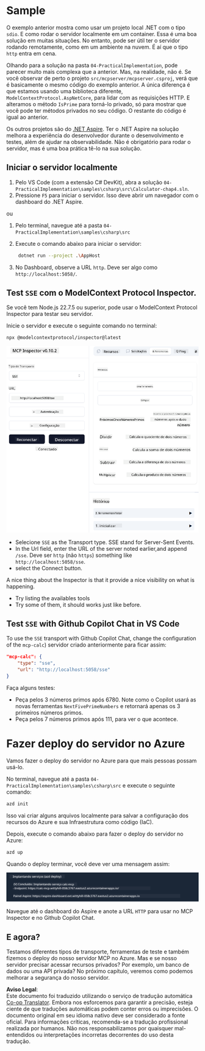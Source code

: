 <!--
CO_OP_TRANSLATOR_METADATA:
{
  "original_hash": "5020a3e1a1c7f30c00f9e37f1fa208e3",
  "translation_date": "2025-05-29T20:26:29+00:00",
  "source_file": "04-PracticalImplementation/samples/csharp/README.md",
  "language_code": "br"
}
-->
# Sample

O exemplo anterior mostra como usar um projeto local .NET com o tipo `sdio`. E como rodar o servidor localmente em um container. Essa é uma boa solução em muitas situações. No entanto, pode ser útil ter o servidor rodando remotamente, como em um ambiente na nuvem. É aí que o tipo `http` entra em cena.

Olhando para a solução na pasta `04-PracticalImplementation`, pode parecer muito mais complexa que a anterior. Mas, na realidade, não é. Se você observar de perto o projeto `src/mcpserver/mcpserver.csproj`, verá que é basicamente o mesmo código do exemplo anterior. A única diferença é que estamos usando uma biblioteca diferente, `ModelContextProtocol.AspNetCore`, para lidar com as requisições HTTP. E alteramos o método `IsPrime` para torná-lo privado, só para mostrar que você pode ter métodos privados no seu código. O restante do código é igual ao anterior.

Os outros projetos são do [.NET Aspire](https://learn.microsoft.com/dotnet/aspire/get-started/aspire-overview). Ter o .NET Aspire na solução melhora a experiência do desenvolvedor durante o desenvolvimento e testes, além de ajudar na observabilidade. Não é obrigatório para rodar o servidor, mas é uma boa prática tê-lo na sua solução.

## Iniciar o servidor localmente

1. Pelo VS Code (com a extensão C# DevKit), abra a solução `04-PracticalImplementation\samples\csharp\src\Calculator-chap4.sln`.
2. Pressione `F5` para iniciar o servidor. Isso deve abrir um navegador com o dashboard do .NET Aspire.

ou

1. Pelo terminal, navegue até a pasta `04-PracticalImplementation\samples\csharp\src`
2. Execute o comando abaixo para iniciar o servidor:
   ```bash
    dotnet run --project .\AppHost
   ```

3. No Dashboard, observe a URL `http`. Deve ser algo como `http://localhost:5058/`.

## Test `SSE` com o ModelContext Protocol Inspector.

Se você tem Node.js 22.7.5 ou superior, pode usar o ModelContext Protocol Inspector para testar seu servidor.

Inicie o servidor e execute o seguinte comando no terminal:

```bash
npx @modelcontextprotocol/inspector@latest
```

![MCP Inspector](../../../../../translated_images/mcp_inspector.04f7b6d01dd7e8406faefeda83afcd9f608052c840bf53153a6d267c582d4d66.br.png)

- Selecione `SSE` as the Transport type. SSE stand for Server-Sent Events. 
- In the Url field, enter the URL of the server noted earlier,and append `/sse`. Deve ser `http` (não `https`) something like `http://localhost:5058/sse`.
- select the Connect button.

A nice thing about the Inspector is that it provide a nice visibility on what is happening.

- Try listing the availables tools
- Try some of them, it should works just like before.


## Test `SSE` with Github Copilot Chat in VS Code

To use the `SSE` transport with Github Copilot Chat, change the configuration of the `mcp-calc`) servidor criado anteriormente para ficar assim:

```json
"mcp-calc": {
    "type": "sse",
    "url": "http://localhost:5058/sse"
}
```

Faça alguns testes:
- Peça pelos 3 números primos após 6780. Note como o Copilot usará as novas ferramentas `NextFivePrimeNumbers` e retornará apenas os 3 primeiros números primos.
- Peça pelos 7 números primos após 111, para ver o que acontece.

# Fazer deploy do servidor no Azure

Vamos fazer o deploy do servidor no Azure para que mais pessoas possam usá-lo.

No terminal, navegue até a pasta `04-PracticalImplementation\samples\csharp\src` e execute o seguinte comando:

```bash
azd init
```

Isso vai criar alguns arquivos localmente para salvar a configuração dos recursos do Azure e sua Infraestrutura como código (IaC).

Depois, execute o comando abaixo para fazer o deploy do servidor no Azure:

```bash
azd up
```

Quando o deploy terminar, você deve ver uma mensagem assim:

![Azd deployment success](../../../../../translated_images/chap4-azd-deploy-success.34ef14f18ebe8db8e5eeb51e939968e6b3095a198fa1aebbded8d1d595c6e405.br.png)

Navegue até o dashboard do Aspire e anote a URL `HTTP` para usar no MCP Inspector e no Github Copilot Chat.

## E agora?

Testamos diferentes tipos de transporte, ferramentas de teste e também fizemos o deploy do nosso servidor MCP no Azure. Mas e se nosso servidor precisar acessar recursos privados? Por exemplo, um banco de dados ou uma API privada? No próximo capítulo, veremos como podemos melhorar a segurança do nosso servidor.

**Aviso Legal**:  
Este documento foi traduzido utilizando o serviço de tradução automática [Co-op Translator](https://github.com/Azure/co-op-translator). Embora nos esforcemos para garantir a precisão, esteja ciente de que traduções automáticas podem conter erros ou imprecisões. O documento original em seu idioma nativo deve ser considerado a fonte oficial. Para informações críticas, recomenda-se a tradução profissional realizada por humanos. Não nos responsabilizamos por quaisquer mal-entendidos ou interpretações incorretas decorrentes do uso desta tradução.